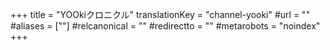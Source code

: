 +++
title = "YOOkiクロニクル"
translationKey = "channel-yooki"
#url = ""
#aliases = [""]
#relcanonical = ""
#redirectto = ""
#metarobots = "noindex"
+++
